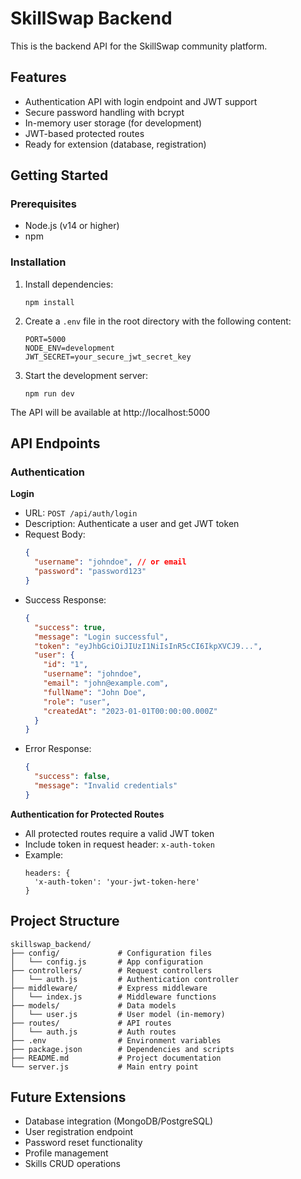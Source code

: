 # SkillSwap Backend

This is the backend API for the SkillSwap community platform.

## Features

- Authentication API with login endpoint and JWT support
- Secure password handling with bcrypt
- In-memory user storage (for development)
- JWT-based protected routes
- Ready for extension (database, registration)

## Getting Started

### Prerequisites

- Node.js (v14 or higher)
- npm

### Installation

1. Install dependencies:
   ```
   npm install
   ```

2. Create a `.env` file in the root directory with the following content:
   ```
   PORT=5000
   NODE_ENV=development
   JWT_SECRET=your_secure_jwt_secret_key
   ```

3. Start the development server:
   ```
   npm run dev
   ```

The API will be available at http://localhost:5000

## API Endpoints

### Authentication

**Login**
- URL: `POST /api/auth/login`
- Description: Authenticate a user and get JWT token
- Request Body:
  ```json
  {
    "username": "johndoe", // or email
    "password": "password123"
  }
  ```
- Success Response:
  ```json
  {
    "success": true,
    "message": "Login successful",
    "token": "eyJhbGciOiJIUzI1NiIsInR5cCI6IkpXVCJ9...",
    "user": {
      "id": "1",
      "username": "johndoe",
      "email": "john@example.com",
      "fullName": "John Doe",
      "role": "user",
      "createdAt": "2023-01-01T00:00:00.000Z"
    }
  }
  ```
- Error Response:
  ```json
  {
    "success": false,
    "message": "Invalid credentials"
  }
  ```

**Authentication for Protected Routes**
- All protected routes require a valid JWT token
- Include token in request header: `x-auth-token`
- Example:
  ```
  headers: {
    'x-auth-token': 'your-jwt-token-here'
  }
  ```

## Project Structure

```
skillswap_backend/
├── config/             # Configuration files
│   └── config.js       # App configuration
├── controllers/        # Request controllers
│   └── auth.js         # Authentication controller
├── middleware/         # Express middleware
│   └── index.js        # Middleware functions
├── models/             # Data models
│   └── user.js         # User model (in-memory)
├── routes/             # API routes
│   └── auth.js         # Auth routes
├── .env                # Environment variables
├── package.json        # Dependencies and scripts
├── README.md           # Project documentation
└── server.js           # Main entry point
```

## Future Extensions

- Database integration (MongoDB/PostgreSQL)
- User registration endpoint
- Password reset functionality
- Profile management
- Skills CRUD operations
